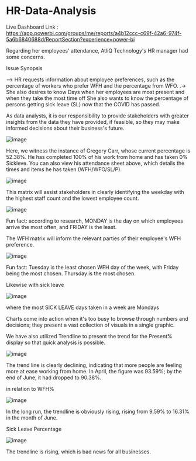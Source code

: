 # HR-Data-Analysis

Live Dashboard Link : https://app.powerbi.com/groups/me/reports/a4b12ccc-c69f-42a6-974f-5a6b6840688d/ReportSection?experience=power-bi

Regarding her employees' attendance, AtliQ Technology's HR manager had some concerns.

Issue Synopsis 

--> HR requests information about employee preferences, such as the percentage of workers who prefer WFH and the percentage from WFO. 
.-> She also desires to know Days when her employees are most present and when they take the most time off 
She also wants to know the percentage of persons getting sick leave (SL) now that the COVID has passed. 

As data analysts, it is our responsibility to provide stakeholders with greater insights from the data they have provided, if feasible, so they may make informed decisions about their business's future. 

![image](https://github.com/askindiawhy/HR-Data-Analysis/assets/121374921/0eeaa2aa-ab6f-4d92-aa65-3c39a7afa526)

Here, we witness the instance of Gregory Carr, whose current percentage is 52.38%. He has completed 100% of his work from home and has taken 0% Sickleve. You can also view his attendance sheet above, which details the times and items he has taken (WFH/WFO/SL/P).

![image](https://github.com/askindiawhy/HR-Data-Analysis/assets/121374921/ec02da29-f7f9-4e7f-b2cb-bcad4b68d798)

This matrix will assist stakeholders in clearly identifying the weekday with the highest staff count and the lowest employee count. 

![image](https://github.com/askindiawhy/HR-Data-Analysis/assets/121374921/69242162-c68d-45e0-8a03-c54fa2003dd6)

Fun fact: according to research, MONDAY is the day on which employees arrive the most often, and FRIDAY is the least. 

The WFH matrix will inform the relevant parties of their employee's WFH preference. 

![image](https://github.com/askindiawhy/HR-Data-Analysis/assets/121374921/91e7a652-da2d-4b17-8a92-1568d1649a41)

Fun fact: Tuesday is the least chosen WFH day of the week, with Friday being the most chosen. Thursday is the most chosen. 

Likewise with sick leave 

![image](https://github.com/askindiawhy/HR-Data-Analysis/assets/121374921/9286bda9-d069-4050-9e51-8a978985e8e2)

where the most SICK LEAVE days taken in a week are Mondays 

Charts come into action when it's too busy to browse through numbers and decisions; they present a vast collection of visuals in a single graphic. 

We have also utilized Trendline to present the trend for the Present% display so that quick analysis is possible. 

![image](https://github.com/askindiawhy/HR-Data-Analysis/assets/121374921/ac34407b-3a07-44b6-9476-af39c74c036a)

The trend line is clearly declining, indicating that more people are feeling more at ease working from home. 
In April, the figure was 93.59%; by the end of June, it had dropped to 90.38%. 

in relation to WFH% 

![image](https://github.com/askindiawhy/HR-Data-Analysis/assets/121374921/6656faad-bb27-4cec-b6b9-74569df588ad)

In the long run, the trendline is obviously rising, rising from 9.59% to 16.31% in the month of June. 

Sick Leave Percentage 

![image](https://github.com/askindiawhy/HR-Data-Analysis/assets/121374921/9f27019f-a24d-49c8-85a7-ef1faa64dc9e)

The trendline is rising, which is bad news for all businesses. 








